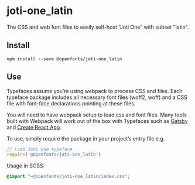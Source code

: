 
# joti-one_latin

The CSS and web font files to easily self-host “Joti One” with subset "latin".

## Install

`npm install --save @openfonts/joti-one_latin`

## Use

Typefaces assume you’re using webpack to process CSS and files. Each typeface
package includes all necessary font files (woff2, woff) and a CSS file with
font-face declarations pointing at these files.

You will need to have webpack setup to load css and font files. Many tools built
with Webpack will work out of the box with Typefaces such as [Gatsby](https://github.com/gatsbyjs/gatsby)
and [Create React App](https://github.com/facebookincubator/create-react-app).

To use, simply require the package in your project’s entry file e.g.

```javascript
// Load Joti One typeface
require('@openfonts/joti-one_latin')
```

Usage in SCSS:
```scss
@import "~@openfonts/joti-one_latin/index.css";
```
